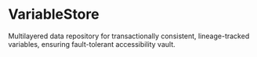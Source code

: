 # VariableStore
Multilayered data repository for transactionally consistent, lineage-tracked variables, ensuring fault-tolerant accessibility vault.
